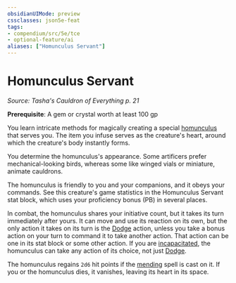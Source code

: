 ```yaml
---
obsidianUIMode: preview
cssclasses: json5e-feat
tags:
- compendium/src/5e/tce
- optional-feature/ai
aliases: ["Homunculus Servant"]
---
```

# Homunculus Servant
*Source: Tasha's Cauldron of Everything p. 21*  

**Prerequisite**: A gem or crystal worth at least 100 gp

You learn intricate methods for magically creating a special [homunculus](/compendium/bestiary/construct/homunculus-servant-tce.md) that serves you. The item you infuse serves as the creature's heart, around which the creature's body instantly forms.

You determine the homunculus's appearance. Some artificers prefer mechanical-looking birds, whereas some like winged vials or miniature, animate cauldrons.

The homunculus is friendly to you and your companions, and it obeys your commands. See this creature's game statistics in the Homunculus Servant stat block, which uses your proficiency bonus (PB) in several places.

In combat, the homunculus shares your initiative count, but it takes its turn immediately after yours. It can move and use its reaction on its own, but the only action it takes on its turn is the [Dodge](2.%20GM%20Tools/Misc%20DND%20Handbook/compendium/rules/actions.md#Dodge) action, unless you take a bonus action on your turn to command it to take another action. That action can be one in its stat block or some other action. If you are [incapacitated](2.%20GM%20Tools/Misc%20DND%20Handbook/compendium/rules/conditions.md#incapacitated), the homunculus can take any action of its choice, not just [Dodge](2.%20GM%20Tools/Misc%20DND%20Handbook/compendium/rules/actions.md#Dodge).

The homunculus regains `2d6` hit points if the [mending](/compendium/spells/mending.md) spell is cast on it. If you or the homunculus dies, it vanishes, leaving its heart in its space.